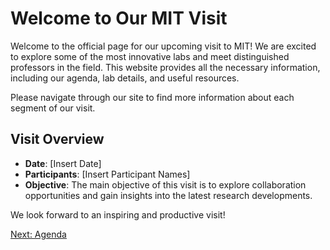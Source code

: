 # Welcome to Our MIT Visit

Welcome to the official page for our upcoming visit to MIT! We are excited to explore some of the most innovative labs and meet distinguished professors in the field. This website provides all the necessary information, including our agenda, lab details, and useful resources.

Please navigate through our site to find more information about each segment of our visit.

## Visit Overview
- **Date**: [Insert Date]
- **Participants**: [Insert Participant Names]
- **Objective**: The main objective of this visit is to explore collaboration opportunities and gain insights into the latest research developments.

We look forward to an inspiring and productive visit!

[Next: Agenda](agenda.md)
